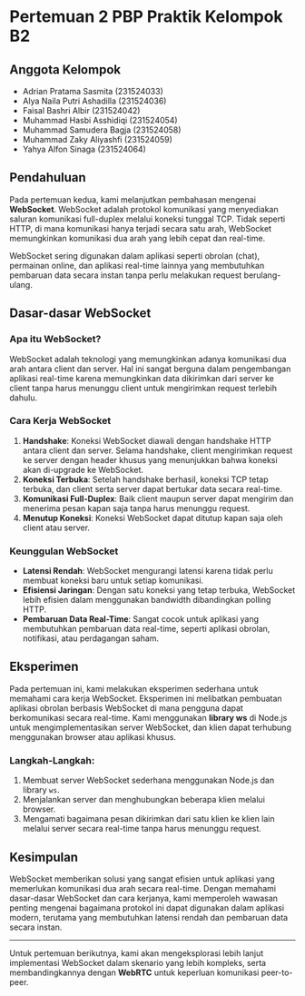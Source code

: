 # Pertemuan 2 PBP Praktik Kelompok B2

## Anggota Kelompok
- Adrian Pratama Sasmita (231524033)
- Alya Naila Putri Ashadilla (231524036)
- Faisal Bashri Albir (231524042)
- Muhammad Hasbi Asshidiqi (231524054)
- Muhammad Samudera Bagja (231524058)
- Muhammad Zaky Aliyashfi (231524059)
- Yahya Alfon Sinaga (231524064)

## Pendahuluan
Pada pertemuan kedua, kami melanjutkan pembahasan mengenai **WebSocket**. WebSocket adalah protokol komunikasi yang menyediakan saluran komunikasi full-duplex melalui koneksi tunggal TCP. Tidak seperti HTTP, di mana komunikasi hanya terjadi secara satu arah, WebSocket memungkinkan komunikasi dua arah yang lebih cepat dan real-time.

WebSocket sering digunakan dalam aplikasi seperti obrolan (chat), permainan online, dan aplikasi real-time lainnya yang membutuhkan pembaruan data secara instan tanpa perlu melakukan request berulang-ulang.

## Dasar-dasar WebSocket
### Apa itu WebSocket?
WebSocket adalah teknologi yang memungkinkan adanya komunikasi dua arah antara client dan server. Hal ini sangat berguna dalam pengembangan aplikasi real-time karena memungkinkan data dikirimkan dari server ke client tanpa harus menunggu client untuk mengirimkan request terlebih dahulu.

### Cara Kerja WebSocket
1. **Handshake**: Koneksi WebSocket diawali dengan handshake HTTP antara client dan server. Selama handshake, client mengirimkan request ke server dengan header khusus yang menunjukkan bahwa koneksi akan di-upgrade ke WebSocket.
2. **Koneksi Terbuka**: Setelah handshake berhasil, koneksi TCP tetap terbuka, dan client serta server dapat bertukar data secara real-time.
3. **Komunikasi Full-Duplex**: Baik client maupun server dapat mengirim dan menerima pesan kapan saja tanpa harus menunggu request.
4. **Menutup Koneksi**: Koneksi WebSocket dapat ditutup kapan saja oleh client atau server.

### Keunggulan WebSocket
- **Latensi Rendah**: WebSocket mengurangi latensi karena tidak perlu membuat koneksi baru untuk setiap komunikasi.
- **Efisiensi Jaringan**: Dengan satu koneksi yang tetap terbuka, WebSocket lebih efisien dalam menggunakan bandwidth dibandingkan polling HTTP.
- **Pembaruan Data Real-Time**: Sangat cocok untuk aplikasi yang membutuhkan pembaruan data real-time, seperti aplikasi obrolan, notifikasi, atau perdagangan saham.

## Eksperimen
Pada pertemuan ini, kami melakukan eksperimen sederhana untuk memahami cara kerja WebSocket. Eksperimen ini melibatkan pembuatan aplikasi obrolan berbasis WebSocket di mana pengguna dapat berkomunikasi secara real-time. Kami menggunakan **library ws** di Node.js untuk mengimplementasikan server WebSocket, dan klien dapat terhubung menggunakan browser atau aplikasi khusus.

### Langkah-Langkah:
1. Membuat server WebSocket sederhana menggunakan Node.js dan library `ws`.
2. Menjalankan server dan menghubungkan beberapa klien melalui browser.
3. Mengamati bagaimana pesan dikirimkan dari satu klien ke klien lain melalui server secara real-time tanpa harus menunggu request.

## Kesimpulan
WebSocket memberikan solusi yang sangat efisien untuk aplikasi yang memerlukan komunikasi dua arah secara real-time. Dengan memahami dasar-dasar WebSocket dan cara kerjanya, kami memperoleh wawasan penting mengenai bagaimana protokol ini dapat digunakan dalam aplikasi modern, terutama yang membutuhkan latensi rendah dan pembaruan data secara instan.

---

Untuk pertemuan berikutnya, kami akan mengeksplorasi lebih lanjut implementasi WebSocket dalam skenario yang lebih kompleks, serta membandingkannya dengan **WebRTC** untuk keperluan komunikasi peer-to-peer.

